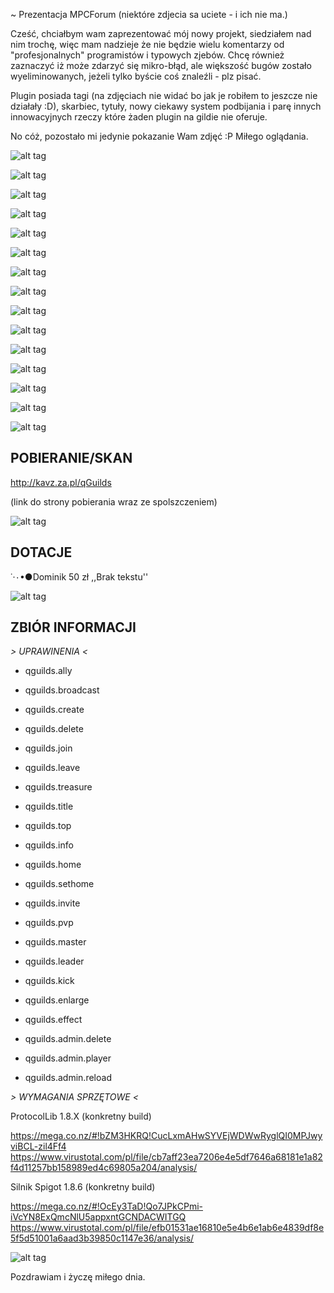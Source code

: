 ~ Prezentacja MPCForum (niektóre zdjecia sa uciete - i ich nie ma.)

Cześć, chciałbym wam zaprezentować mój nowy projekt, siedziałem nad nim trochę, więc mam nadzieje że nie będzie wielu komentarzy od "profesjonalnych" programistów i typowych zjebów.
Chcę również zaznaczyć iż może zdarzyć się mikro-błąd, ale większość bugów zostało wyeliminowanych, jeżeli tylko byście coś znaleźli - plz pisać.

Plugin posiada tagi (na zdjęciach nie widać bo jak je robiłem to jeszcze nie działały :D), skarbiec, tytuły, nowy ciekawy system podbijania i parę innych innowacyjnych rzeczy które żaden plugin na gildie nie oferuje.

No cóż, pozostało mi jedynie pokazanie Wam zdjęć :P Miłego oglądania.

![alt tag](http://www.e-gify.pl/gify/dla_stron_i_blogow/linie/linie70.gif)

![alt tag](http://screenshu.com/static/uploads/temporary/n7/7k/gl/mplbcj.jpg)

![alt tag](http://screenshu.com/static/uploads/temporary/zs/ls/pb/qrpyfn.jpg)

![alt tag](http://screenshu.com/static/uploads/temporary/sv/um/09/pfqste.jpg)

![alt tag](http://screenshu.com/static/uploads/temporary/az/lg/c2/c9p7ji.jpg)

![alt tag](http://screenshu.com/static/uploads/temporary/ij/8a/3h/viad5p.jpg)

![alt tag](http://screenshu.com/static/uploads/temporary/n3/9l/wv/s1mycm.jpg)

![alt tag](http://screenshu.com/static/uploads/temporary/zt/8g/2k/uf2miv.jpg)

![alt tag](http://screenshu.com/static/uploads/temporary/s3/k1/zc/e09l2q.jpg)

![alt tag](http://screenshu.com/static/uploads/temporary/o7/qd/7x/0enbuc.jpg)

![alt tag](http://screenshu.com/static/uploads/temporary/95/9q/j2/wc5d9q.jpg)

![alt tag](http://screenshu.com/static/uploads/temporary/p2/76/kn/lqs3ai.jpg)

![alt tag](http://screenshu.com/static/uploads/temporary/r5/94/dh/g5bxj4.jpg)

![alt tag](http://screenshu.com/static/uploads/temporary/2b/39/2b/asda3w.jpg)



![alt tag](http://www.e-gify.pl/gify/dla_stron_i_blogow/linie/linie70.gif)


## POBIERANIE/SKAN
http://kavz.za.pl/qGuilds

(link do strony pobierania wraz ze spolszczeniem)

![alt tag](http://www.e-gify.pl/gify/dla_stron_i_blogow/linie/linie70.gif)

## DOTACJE

˙·٠•●Dominik
50 zł
,,Brak tekstu''



![alt tag](http://www.e-gify.pl/gify/dla_stron_i_blogow/linie/linie70.gif)

## ZBIÓR INFORMACJI  

*>  UPRAWINENIA  <*
-  qguilds.ally  
-  qguilds.broadcast  
-  qguilds.create  
-  qguilds.delete  
-  qguilds.join  
-  qguilds.leave  
-  qguilds.treasure  
-  qguilds.title  
-  qguilds.top
-  qguilds.info  
-  qguilds.home  
-  qguilds.sethome  
-  qguilds.invite  
-  qguilds.pvp  
-  qguilds.master  
-  qguilds.leader  
-  qguilds.kick  
-  qguilds.enlarge  
-  qguilds.effect  


-  qguilds.admin.delete  
-  qguilds.admin.player  
-  qguilds.admin.reload  

*>  WYMAGANIA SPRZĘTOWE  <*

ProtocolLib 1.8.X  (konkretny build)

https://mega.co.nz/#!bZM3HKRQ!CucLxmAHwSYVEjWDWwRyglQI0MPJwyviBCL-zil4Ff4
https://www.virustotal.com/pl/file/cb7aff23ea7206e4e5df7646a68181e1a82f4d11257bb158989ed4c69805a204/analysis/

Silnik Spigot 1.8.6  (konkretny build)

https://mega.co.nz/#!OcEy3TaD!Qo7JPkCPmi-iVcYN8ExQmcNlU5appxntGCNDACWITGQ
https://www.virustotal.com/pl/file/efb01531ae16810e5e4b6e1ab6e4839df8e5f5d51001a6aad3b39850c1147e36/analysis/

![alt tag](http://www.e-gify.pl/gify/dla_stron_i_blogow/linie/linie70.gif)


Pozdrawiam i życzę miłego dnia.

